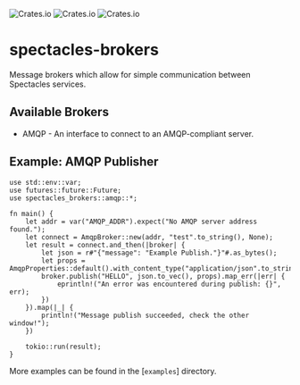 ![Crates.io](https://img.shields.io/crates/v/spectacles-brokers.svg?style=for-the-badge) ![Crates.io](https://img.shields.io/crates/l/spectacles-brokers.svg?color=orange&style=for-the-badge) ![Crates.io](https://img.shields.io/crates/d/spectacles-brokers.svg?style=for-the-badge)

# spectacles-brokers

Message brokers which allow for simple communication between Spectacles services.

## Available Brokers
- AMQP - An interface to connect to an AMQP-compliant server.

## Example: AMQP Publisher
```rust,norun
use std::env::var;
use futures::future::Future;
use spectacles_brokers::amqp::*;

fn main() {
    let addr = var("AMQP_ADDR").expect("No AMQP server address found.");
    let connect = AmqpBroker::new(addr, "test".to_string(), None);
    let result = connect.and_then(|broker| {
        let json = r#"{"message": "Example Publish."}"#.as_bytes();
        let props = AmqpProperties::default().with_content_type("application/json".to_string();
        broker.publish("HELLO", json.to_vec(), props).map_err(|err| {
            eprintln!("An error was encountered during publish: {}", err);
        })
    }).map(|_| {
        println!("Message publish succeeded, check the other window!");
    })

    tokio::run(result);
}

```

More examples can be found in the [`examples`] directory.